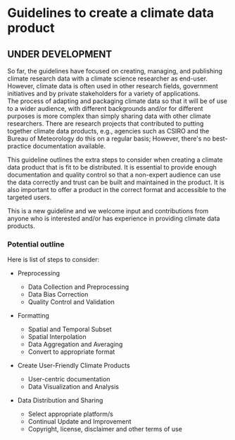 # Guidelines to create a climate data product

## UNDER DEVELOPMENT

So far, the guidelines have focused on creating, managing, and publishing climate research data with a climate science researcher as end-user. However, climate data is often used in other research fields, government initiatives and by private stakeholders for a variety of applications.  
The process of adapting and packaging climate data so that it will be of use to a wider audience, with different backgrounds and/or for different purposes is more complex than simply sharing data with other climate researchers. There are research projects that contributed to putting together climate data products, e.g., agencies such as CSIRO and the Bureau of Meteorology do this on a regular basis; However, there's no best-practice documentation available. 

This guideline outlines the extra steps to consider when creating a climate data product that is fit to be distributed. It is essential to provide enough documentation and quality control so that a non-expert audience can use the data correctly and trust can be built and maintained in the product. It is also important to offer a product in the correct format and accessible to the targeted users.

This is a new guideline and we welcome input and contributions from anyone who is interested and/or has experience in providing climate data products.
 

### Potential outline

Here is list of steps to consider:

* Preprocessing
  * Data Collection and Preprocessing
  * Data Bias Correction
  * Quality Control and Validation

* Formatting
  * Spatial and Temporal Subset
  * Spatial Interpolation
  * Data Aggregation and Averaging
  * Convert to appropriate format

* Create User-Friendly Climate Products
  * User-centric documentation
  * Data Visualization and Analysis

* Data Distribution and Sharing
  * Select appropriate platform/s
  * Continual Update and Improvement
  * Copyright, license, disclaimer and other terms of use

